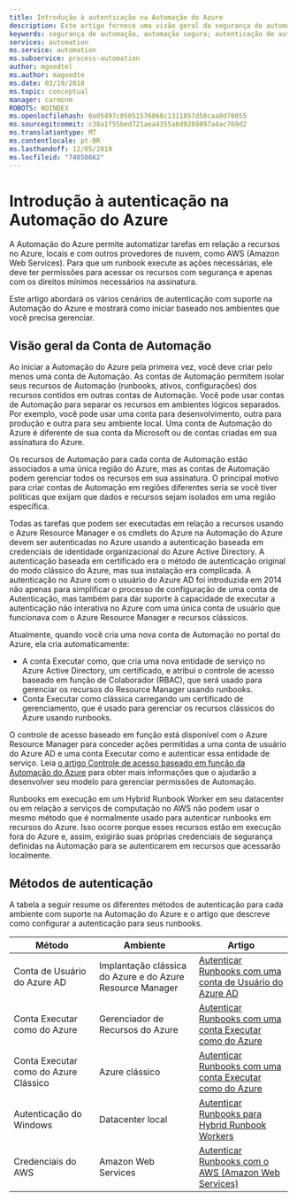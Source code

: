 ```yaml
---
title: Introdução à autenticação na Automação do Azure
description: Este artigo fornece uma visão geral da segurança de automação e dos diferentes métodos de autenticação disponíveis para Contas de automação na Automação do Azure.
keywords: segurança de automação, automação segura; autenticação de automação
services: automation
ms.service: automation
ms.subservice: process-automation
author: mgoedtel
ms.author: magoedte
ms.date: 03/19/2018
ms.topic: conceptual
manager: carmonm
ROBOTS: NOINDEX
ms.openlocfilehash: 0a05497c05051576868c1311857d58caa0d76055
ms.sourcegitcommit: c38a1f55bed721aea4355a6d9289897a4ac769d2
ms.translationtype: MT
ms.contentlocale: pt-BR
ms.lasthandoff: 12/05/2019
ms.locfileid: "74850662"
---
```

# <a name="introduction-to-authentication-in-azure-automation"></a>Introdução à autenticação na Automação do Azure  
A Automação do Azure permite automatizar tarefas em relação a recursos no Azure, locais e com outros provedores de nuvem, como AWS (Amazon Web Services).  Para que um runbook execute as ações necessárias, ele deve ter permissões para acessar os recursos com segurança e apenas com os direitos mínimos necessários na assinatura.

Este artigo abordará os vários cenários de autenticação com suporte na Automação do Azure e mostrará como iniciar baseado nos ambientes que você precisa gerenciar.  

## <a name="automation-account-overview"></a>Visão geral da Conta de Automação
Ao iniciar a Automação do Azure pela primeira vez, você deve criar pelo menos uma conta de Automação. As contas de Automação permitem isolar seus recursos de Automação (runbooks, ativos, configurações) dos recursos contidos em outras contas de Automação. Você pode usar contas de Automação para separar os recursos em ambientes lógicos separados. Por exemplo, você pode usar uma conta para desenvolvimento, outra para produção e outra para seu ambiente local.  Uma conta de Automação do Azure é diferente de sua conta da Microsoft ou de contas criadas em sua assinatura do Azure.

Os recursos de Automação para cada conta de Automação estão associados a uma única região do Azure, mas as contas de Automação podem gerenciar todos os recursos em sua assinatura. O principal motivo para criar contas de Automação em regiões diferentes seria se você tiver políticas que exijam que dados e recursos sejam isolados em uma região específica.

Todas as tarefas que podem ser executadas em relação a recursos usando o Azure Resource Manager e os cmdlets do Azure na Automação do Azure devem ser autenticadas no Azure usando a autenticação baseada em credenciais de identidade organizacional do Azure Active Directory.  A autenticação baseada em certificado era o método de autenticação original do modo clássico do Azure, mas sua instalação era complicada.  A autenticação no Azure com o usuário do Azure AD foi introduzida em 2014 não apenas para simplificar o processo de configuração de uma conta de Autenticação, mas também para dar suporte à capacidade de executar a autenticação não interativa no Azure com uma única conta de usuário que funcionava com o Azure Resource Manager e recursos clássicos.   

Atualmente, quando você cria uma nova conta de Automação no portal do Azure, ela cria automaticamente:

* A conta Executar como, que cria uma nova entidade de serviço no Azure Active Directory, um certificado, e atribui o controle de acesso baseado em função de Colaborador (RBAC), que será usado para gerenciar os recursos do Resource Manager usando runbooks.
* Conta Executar como clássica carregando um certificado de gerenciamento, que é usado para gerenciar os recursos clássicos do Azure usando runbooks.  

O controle de acesso baseado em função está disponível com o Azure Resource Manager para conceder ações permitidas a uma conta de usuário do Azure AD e uma conta Executar como e autenticar essa entidade de serviço.  Leia [o artigo Controle de acesso baseado em função da Automação do Azure](automation-role-based-access-control.md) para obter mais informações que o ajudarão a desenvolver seu modelo para gerenciar permissões de Automação.  

Runbooks em execução em um Hybrid Runbook Worker em seu datacenter ou em relação a serviços de computação no AWS não podem usar o mesmo método que é normalmente usado para autenticar runbooks em recursos do Azure.  Isso ocorre porque esses recursos estão em execução fora do Azure e, assim, exigirão suas próprias credenciais de segurança definidas na Automação para se autenticarem em recursos que acessarão localmente.  

## <a name="authentication-methods"></a>Métodos de autenticação
A tabela a seguir resume os diferentes métodos de autenticação para cada ambiente com suporte na Automação do Azure e o artigo que descreve como configurar a autenticação para seus runbooks.

| Método | Ambiente | Artigo |
| --- | --- | --- |
| Conta de Usuário do Azure AD |Implantação clássica do Azure e do Azure Resource Manager |[Autenticar Runbooks com uma conta de Usuário do Azure AD](automation-create-aduser-account.md) |
| Conta Executar como do Azure |Gerenciador de Recursos do Azure |[Autenticar Runbooks com uma conta Executar como do Azure](automation-sec-configure-azure-runas-account.md) |
| Conta Executar como do Azure Clássico |Azure clássico |[Autenticar Runbooks com uma conta Executar como do Azure](automation-sec-configure-azure-runas-account.md) |
| Autenticação do Windows |Datacenter local |[Autenticar Runbooks para Hybrid Runbook Workers](automation-hybrid-runbook-worker.md) |
| Credenciais do AWS |Amazon Web Services |[Autenticar Runbooks com o AWS (Amazon Web Services)](automation-config-aws-account.md) |


